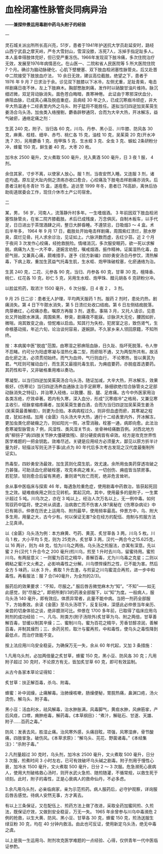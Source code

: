 # 血栓闭塞性脉管炎同病异治

——**兼探仲景运用毒剧中药乌头附子的经验**

一

灵石城关派出所所长高兴亮，51岁，患者于1941年护送抗大学员赴延安时，路经山西宁武县之摩天岭，严冬大雪封山，雪深没膝，冻死7人，冻掉手指足趾多人。本人虽幸得肢体完好，但已受严重冻伤。1966年发现双下肢冷痛，多次住院治疗无效，发展至1976年病情恶化。在山医一、二院和省人民医院等 5 所大医院住院 7 个月。确诊为脑动脉硬化、心肌下壁梗塞、双下肢血栓闭塞性脉管炎。后又赴晋中二院接受下肢放血疗法， 10 余日无效，建议高位截肢。绝望之下，患者于 1976 年 9 月 7 日求治于余。诊见双下肢膝以下冰冷，左侧尤重，足趾青紫，电击样剧痛日夜不休，左上下肢麻木。胸部憋胀刺痛，发作时以硝酸甘油片维持。脉沉细迟微，双足背动脉消失。面色苍白晦暗，畏寒神倦。
此证由于寒邪深伏血分，痹阻血脉，已成真心痛及脱疽重症。且病经 30 年之久，已成沉寒痼冷顽症，非大辛大热温通十二经表里内外之乌头、附子猛将不能胜任。遂拟当归四逆加吴茱萸生姜汤合乌头汤，加虫类入络搜剔，麝香辟秽通窍，合而为大辛大热，开冰解冻，益气破瘀，通络定痛之剂：

生芪 240 克，附子、当归各 60 克，川乌、丹参、黑小豆、川牛膝、防风各 30 克，麻黄、桂枝、细辛、赤芍、桃仁各 15 克，油桂 10 克，吴茱萸 20 克(开水冲洗 7 次)，另用麝香 1 克、炮甲珠 5 克、生水蛭 3 克、全虫 3 克、蜈蚣 2条研粉分冲，蜂蜜 150 克，鲜生姜 40 克，大枣 20 枚。

加冷水 2500 毫升，文火煮取 500 毫升，兑入黄酒 500 毫升，日 3 夜 1 服， 4 剂。

余住其家，寸步不离，以使家人放心。服 1 剂，当夜安然入睡。又连服 3 剂，诸症均退。原左足大趾内侧之溃疡亦收口愈合，心绞痛及下肢电击样剧痛亦消失。后患者注射毛冬青针 15 盒，遂痊愈。追访至 1999 年冬，患者已 76高龄，离休后协助街道居委会工作，现住介休市土产公司宿舍。

二

某，男， 56 岁，河南人，流落静升村多年。一生嗜烟酒。 3 年前因双下肢血栓闭塞性脉管炎，在省二院齐膝截肢。术后已成残废，万念俱灰。自制木板车，以手代足，日日进出于茶馆酒肆之间，整日大醉昏睡。不遵禁忌，日吸烟3 ～ 4 盒。术后半年多， 1964 年 9 月 17 日，截肢处开始电击样剧痛，周围紫红溃烂，脓水秽臭，腐烂见骨。托人求余诊治，见证如上。六脉洪数而虚，舌红少苔。近 2 个月于夜间 3 次发作心绞痛，经抢救脱险。情绪消沉，多次服安眠药，欲一死以求解脱。病痛为人生一大不幸，遂婉言劝慰，嘱戒烟酒，振作精神。证属湿热化毒，血瘀气弱，又兼真心痛，颇难措手。遂予《验方新编》四妙勇安汤合丹参饮，清热解毒，下病上取，重加生芪益气托毒生肌，生水蛭、炮甲珠破栓塞，化瘀通络为治。

生芪 240 克，二花、元参各 90 克，当归、丹参各 60 克，甘草 30 克，檀降香、桃仁、红花各 10 克，砂仁 5 克，另用生水蛭、炮甲珠、醋元胡各 6 克研粉分冲。

以脸盆煎药，取浓汁 1500 毫升， 6 次分服，日 4 夜 2 ， 3 剂。

9 月 25 日二诊：患者无人护理，平均两天服药 1 剂。服药 2 剂时，患处灼热，剧痛消失。第 4 日下午脓水消失，第 5 日溃烂处收口结痂。第 6 日左侧结痂脱落，肉芽嫩红，心绞痛亦愈。嘱原方再服 3 剂，遂愈。事隔 3 月，又托人请诊。见患处又开始脓水淋漓，周围紫黑、秽臭，剧痛夜不能寐。诊脉洪大无伦，腰困如折，微喘，询其致变之由，忸怩难以启齿。知其行为失检，犯房室之忌，致伤肾气，生命根基动摇，年近六旬，论治谈何容易，遂婉辞。不久家乡来人领回原籍，不知所终。

按：本病属中医"脱疽"范围，由寒湿之邪痹阻血脉，日久趾、指坏死脱落，令人惨不忍睹。约可分为阳虚寒凝与湿热化毒二型，而瘀阻不通，又为两型所共有。故活血化瘀之法，必须贯彻始终。而气为血帅，气行则血行， 不论寒热，皆以黄芪为君。气旺则可摧动血行，而生芪又最擅托毒生肌，为痈疽要药，亦脱疽首选要药。其药性和平，又非破格重用难以奏功。

寒凝型，以当归四逆加吴茱萸汤合乌头汤，随证加减，大辛大热，开冰解冻，效果极好。《伤寒论》当归四逆汤养血通脉主治手足厥寒，脉细欲绝(恰合脉管炎之足部动脉消失之特征)，并治寒入经络，以致腰、股、腿、足疼痛。古今中外医家用治各类冻疮，疗效卓著。若内有久寒，深入血分，形成"沉寒痼冷"之格局，又兼见寒主收引，经脉挛缩疼痛者，加吴茱萸生姜白酒，合而为当归四逆加吴茱萸生姜汤(吴茱萸最善解痉)，则更为合拍。本病病程过久，则非但血虚而瘀，其寒凝之程度，犹如冰结。加用《金匮》乌头汤大辛大热，通行十二经表里内外，开冰解冻，更加虫类化瘀破癥之力，则如阳光一照，冰雪消融，栓塞一通，病即向愈。此法治愈寒凝型脉管炎 7 例，风湿性、类风湿关节炎、坐骨神经痛数百例。对西北地方病"柳拐子"病(四肢关节肿大僵硬致残)、部分硬皮病皆有卓效。经方是攻克世界性医学难题的一把金钥匙，效难尽述。关键是应用经方必须量大，鄙见以原方折半计量为好，轻描淡写则无济于事(此点为 80 年代后多次考古发现之汉代度最衡制所证实)。

热毒型，四妙勇安汤最效，加生芪则化腐生肌，效尤速。余所用虫类药穿透攻破之力甚强，可助活血化瘀破栓塞，攻克本病之难关。一切创伤、痈疽皆当禁房事。 若犯禁，轻则愈合后留有黑疤，重则肾气败亡而死，绝非危言耸听。

余从事中医临床与探索 46 年，每遇急险重危症，使用剧毒中药救治，皆获起死回生之效。疑难痼疾用之则立见转机，累起沉疴。其中，使用最多的是附子，一生累计超过 5 吨。川乌次之，亦在 3 吨以上，经治人次万名以上，无一例中毒。如何驾驭药中猛将，使之听从调遣，治病救亡而不伤害人体?奥秘在《伤寒杂病论》中已有揭示。仲景在历史上运用乌、附剂最早，使用频率最高。仲景方中，乌、附大多生用，用量之大，古今少有。何以保证无害?全在经方的配伍、炮制与煎服方法上见真谛。

以《金匮》乌头汤为例：本方麻黄、芍药、黄芪、炙甘草各 3 两，川乌 5 枚。川乌 1 枚，大小平均 5 克，则为 25克许。炙甘草 3 两，汉代一两合今之15.625克，以 16 两计，则为 48 克，恰为川乌之两倍。乌头汤之煎服法，亦寓有深意。先以蜜 2 升(汉代 1 升合今之 200 毫升)煎川乌，煎至 1 升时去川乌，留蜜待用。蜜煎川乌，有两层意义：一则蜜为百花之精华，善解百毒，尤为川乌毒之克星；二则以稠粘之蜜汁文火煮之，必影响毒性之分解。川乌慓悍燥烈之性，已不能为害。然后全方 5 味药，以水 3 升，煮取 1 升去渣，与煎妥之川乌蜜混合再煎，进一步中和毒性。再看服法：服 7 合(140毫升，为全剂的2/3)。

服药后的效果要求：“不知，尽服之。” 服后唇舌微觉麻木为“知”。“不知”——如无此感觉，则“尽服之”，即把所剩1/3的药液全部服下，以“知”为度。一般病人，服乌头汤 140 毫升，即有效应。体质异常者，此量不能中病。当把一剂药全部服下，方始奏效。余读《金匮》至乌头汤项下，反复玩味，深感此必仲景当年亲历、亲尝的切身体验之谈，绝非臆测可比。仲景在 1700 多年前，已取得了临床应用乌附剂的成功经验：一、凡乌、附类方(附子汤除外)炙甘草为乌、附之两倍，甘草善解百毒，甘缓以制其辛燥；二、蜜制川乌，蜜为百花之精华，芳香甘醇凉润，善解百毒，并制其燥烈；三、余药另煎，取汁与蜜再煎，中和毒性，使乌头之毒性降到最低点，而治疗效能不变。

按上法应用川乌安全稳妥。为确保万无一失，余从 60 年代起，又加 3 条措施：

1.凡用乌头剂，必加两倍量之炙甘草，蜂蜜 150 克，黑小豆、防风各 30 克；凡用附子超过 30 克时，不论原方有无，皆加炙甘草 60 克，即可有效监制。

从古今各家本草论证得知：

炙甘草：扶正解百毒，杀乌、附毒。

蜂蜜：补中润燥，止痛解毒。治肺燥咳嗽，肠燥便秘，胃脘热痛，鼻渊口疮，汤火烫伤，解乌头、附子毒。

黑小豆：活血利水，祛风解毒，治水肿胀满，风毒脚气，黄疸水肿，风痹筋挛，产后风痉，口噤，痈肿疮毒，解药毒。《本草纲目》：“煮汁，解砒石、甘遂、天雄、附子......百药之毒。”

防风：发表去风，胜湿止痛。治风寒外感，头痛目眩，项强，风寒湿痹，骨节酸痛，四肢挛急，破伤风。《本草求原》：“解乌头、芫花、野菌诸毒。”《本经集注》：“杀附子毒。”

2.凡剂量超过 30 克时，乌头剂，加冷水 2500 毫升，文火煮取 500 毫升，日分 3 次服，煎煮时间 3 小时左右，已可有效破坏乌头碱之剧毒。附子剂用于慢性心衰，加冷水 1500 毫升，文火煮取 500 毫升，日分 2 ～ 3 次服。危急濒死心衰病人，使用大剂破格救心汤时，则开水武火急煎、随煎随灌，不循常规，以救生死于顷刻。此时，附子的毒性，正是心衰病人的救命仙丹，不必多虑。

3.余凡用乌头剂，必亲临病家，亲为示范煎药。病人服药后，必守护观察，详询服后唇舌感觉。待病人安然无事，方才离去。

有以上三条保证，又在配伍上、煎药方法上做了改进，采取全药加蜜同煎、久煎法，既保证疗效，又做到安全稳妥，万无一失。 1965 年余曾参与川乌中毒濒危 2 例的抢救，以生大黄、防风、黑小豆、甘草各 30 克，蜂蜜 150 克，煎汤送服生绿豆粉 30 克，均在 40 分钟内救活。由此也可反证，使用新定乌头汤，绝无中毒之虞。

以上是我一生运用乌、附剂攻克医学难题的一点经验、心得，仅供青年一代中医临证参酌。